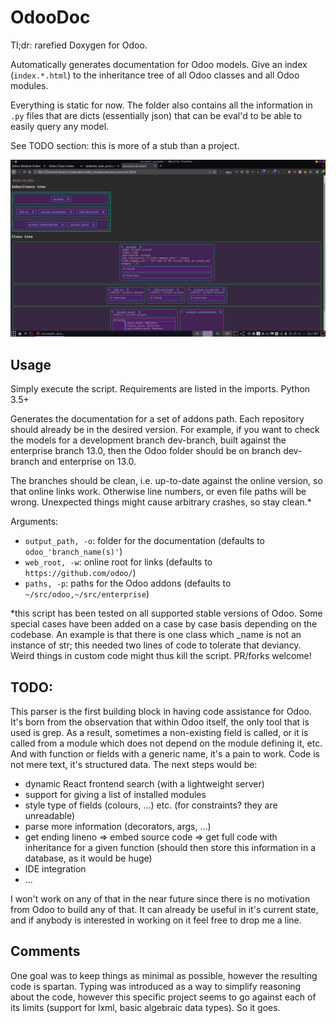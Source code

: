 # OdooDoc

Tl;dr: rarefied Doxygen for Odoo.

Automatically generates documentation for Odoo models.
Give an index (`index.*.html`) to the inheritance tree of all Odoo classes and all Odoo modules.

Everything is static for now.
The folder also contains all the information in `.py` files that are dicts
(essentially json) that can be eval'd to be able to easily query any model.

See TODO section: this is more of a stub than a project.

![Screenshot](Screenshot.png)

## Usage
Simply execute the script. Requirements are listed in the imports. Python 3.5+ 

Generates the documentation for a set of addons path.
Each repository should already be in the desired version.
For example, if you want to check the models for a development branch dev-branch,
built against the enterprise branch 13.0,
then the Odoo folder should be on branch dev-branch and enterprise on 13.0.

The branches should be clean, i.e. up-to-date against the online version,
so that online links work. Otherwise line numbers, or even file paths will be wrong.
Unexpected things might cause arbitrary crashes, so stay clean.*

Arguments:
 - `output_path, -o`: folder for the documentation (defaults to `odoo_'branch_name(s)'`)
 - `web_root, -w`: online root for links (defaults to `https://github.com/odoo/`)
 - `paths, -p`: paths for the Odoo addons (defaults to `~/src/odoo,~/src/enterprise`)

*this script has been tested on all supported stable versions of Odoo.
Some special cases have been added on a case by case basis depending on the codebase.
An example is that there is one class which _name is not an instance of str;
this needed two lines of code to tolerate that deviancy.
Weird things in custom code might thus kill the script. PR/forks welcome!

## TODO:
This parser is the first building block in having code assistance for Odoo.
It's born from the observation that within Odoo itself, the only tool that is used is grep.
As a result, sometimes a non-existing field is called, 
or it is called from a module which does not depend on the module defining it, etc.
And with function or fields with a generic name, it's a pain to work. 
Code is not mere text, it's structured data.
The next steps would be:
 - dynamic React frontend search (with a lightweight server)
 - support for giving a list of installed modules
 - style type of fields (colours, ...) etc. (for constraints? they are unreadable)
 - parse more information (decorators, args, ...)
 - get ending lineno  => embed source code => get full code with inheritance for a given function
   (should then store this information in a database, as it would be huge)
 - IDE integration
 - ...

I won't work on any of that in the near future since there is no motivation
from Odoo to build any of that. 
It can already be useful in it's current state,
and if anybody is interested in working on it feel free to drop me a line.

## Comments

One goal was to keep things as minimal as possible,
however the resulting code is spartan.
Typing was introduced as a way to simplify reasoning about the code,
however this specific project seems to go against each of its limits
(support for lxml, basic algebraic data types). So it goes.
